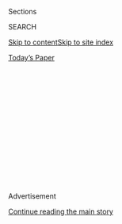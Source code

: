 <div id="app">

<div>

<div>

<div>

<div class="NYTAppHideMasthead css-1q2w90k e1suatyy0">

<div class="section css-ui9rw0 e1suatyy2">

<div class="css-eph4ug er09x8g0">

<div class="css-6n7j50">

</div>

<span class="css-1dv1kvn">Sections</span>

<div class="css-10488qs">

<span class="css-1dv1kvn">SEARCH</span>

</div>

[Skip to content](#site-content)[Skip to site
index](#site-index)

</div>

<div class="css-10698na e1huz5gh0">

</div>

</div>

<div id="masthead-bar-one" class="section hasLinks css-15hmgas e1csuq9d3">

<div class="css-uqyvli e1csuq9d0">

</div>

<div class="css-1uqjmks e1csuq9d1">

</div>

<div class="css-9e9ivx">

[](https://myaccount.nytimes3xbfgragh.onion/auth/login?response_type=cookie&client_id=vi)

</div>

<div class="css-1bvtpon e1csuq9d2">

[Today’s
Paper](https://www.nytimes3xbfgragh.onion/section/todayspaper)

</div>

</div>

</div>

</div>

<div data-aria-hidden="false">

<div id="site-content" data-role="main">

<div>

<div class="css-1aor85t" style="opacity:0.000000001;z-index:-1;visibility:hidden">

<div class="css-1hqnpie">

<div class="css-epjblv">

<span class="css-17xtcya">[Opinion](/section/opinion)</span><span class="css-x15j1o">|</span><span class="css-fwqvlz">What
You Don’t Know Can’t Hurt
Trump</span>

</div>

<div class="css-k008qs">

<div class="css-1iwv8en">

<span class="css-18z7m18"></span>

<div>

</div>

</div>

<span class="css-1n6z4y">https://nyti.ms/3jsqlVA</span>

<div class="css-1705lsu">

<div class="css-4xjgmj">

<div class="css-4skfbu" data-role="toolbar" data-aria-label="Social Media Share buttons, Save button, and Comments Panel with current comment count" data-testid="share-tools">

  - 
  - 
  - 
  - 
    
    <div class="css-6n7j50">
    
    </div>

  - 
  - 

</div>

</div>

</div>

</div>

</div>

</div>

<div id="NYT_TOP_BANNER_REGION" class="css-13pd83m">

</div>

<div id="top-wrapper" class="css-1sy8kpn">

<div id="top-slug" class="css-l9onyx">

Advertisement

</div>

[Continue reading the main
story](#after-top)

<div class="ad top-wrapper" style="text-align:center;height:100%;display:block;min-height:250px">

<div id="top" class="place-ad" data-position="top" data-size-key="top">

</div>

</div>

<div id="after-top">

</div>

</div>

<div>

<div class="css-v5btjw etb61u70">

<div class="css-v05ibm etb61u71">

[Opinion](/section/opinion)

</div>

</div>

<div id="sponsor-wrapper" class="css-1hyfx7x">

<div id="sponsor-slug" class="css-19vbshk">

Supported by

</div>

[Continue reading the main
story](#after-sponsor)

<div id="sponsor" class="ad sponsor-wrapper" style="text-align:center;height:100%;display:block">

</div>

<div id="after-sponsor">

</div>

</div>

<div class="css-186x18t">

</div>

<div class="css-1vkm6nb ehdk2mb0">

# What You Don’t Know Can’t Hurt Trump

</div>

“Slow the testing down,” he said, and it’s happening.

<div class="css-18e8msd">

<div class="css-vp77d3 epjyd6m0">

<div class="css-1p10dcb ey68jwv0" data-aria-hidden="true">

[![Paul
Krugman](https://static01.graylady3jvrrxbe.onion/images/2018/04/02/opinion/paul-krugman/paul-krugman-thumbLarge.png
"Paul Krugman")](https://www.nytimes3xbfgragh.onion/by/paul-krugman)

</div>

<div class="css-1baulvz">

By [<span class="css-1baulvz last-byline" itemprop="name">Paul
Krugman</span>](https://www.nytimes3xbfgragh.onion/by/paul-krugman)

<div class="css-8atqhb">

Opinion Columnist

</div>

</div>

</div>

  - July 20,
    2020

  - 
    
    <div class="css-4xjgmj">
    
    <div class="css-d8bdto" data-role="toolbar" data-aria-label="Social Media Share buttons, Save button, and Comments Panel with current comment count" data-testid="share-tools">
    
      - 
      - 
      - 
      - 
        
        <div class="css-6n7j50">
        
        </div>
    
      - 
      - 
    
    </div>
    
    </div>

</div>

<div class="css-79elbk" data-testid="photoviewer-wrapper">

<div class="css-z3e15g" data-testid="photoviewer-wrapper-hidden">

</div>

<div class="css-1a48zt4 ehw59r15" data-testid="photoviewer-children">

![<span class="css-16f3y1r e13ogyst0" data-aria-hidden="true">Workers at
a testing site in Sun City Center, Fla., last
week.</span><span class="css-cnj6d5 e1z0qqy90" itemprop="copyrightHolder"><span class="css-1ly73wi e1tej78p0">Credit...</span><span><span>Eve
Edelheit for The New York
Times</span></span></span>](https://static01.graylady3jvrrxbe.onion/images/2020/07/20/opinion/20krugmanWeb/20krugmanWeb-articleLarge.jpg?quality=75&auto=webp&disable=upscale)

</div>

</div>

</div>

<div class="section meteredContent css-1r7ky0e" name="articleBody" itemprop="articleBody">

<div class="css-1fanzo5 StoryBodyCompanionColumn">

<div class="css-53u6y8">

We’re now at the stage of the Covid-19 pandemic where Donald Trump and
his allies are trying to suppress information about the coronavirus’s
spread — because, of course, they are. True to form, however, they’re
far behind the curve. From a political point of view (which is all they
care about), their disinformation efforts are too little, too late.

Where we are: In just a few days millions of Americans are going to see
a [drastic fall in their
incomes](https://www.nytimes3xbfgragh.onion/2020/07/16/opinion/coronavirus-economy-unemployment.html),
as enhanced unemployment benefits expire. This calls for urgent action;
but avoiding economic calamity was always going to be hard, because
Republicans in general have balked at providing the aid workers idled by
the pandemic need.

But now it turns out that there’s another obstacle to action: An
intra-G.O.P. dispute over funding for
[testing](https://www.nytimes3xbfgragh.onion/2020/07/18/us/politics/trump-virus-testing-relief-congress.html)
and tracing of infected individuals. Even Senate Republicans support
increased testing, which is desperately needed given our current
situation: Surging cases have created a testing backlog, and test
results are taking [so
long](https://www.nytimes3xbfgragh.onion/2020/07/19/health/coronavirus-testing-viral-spread.html)
to come back that they’re effectively
[useless](https://medicalxpress.com/news/2020-07-contact-useless-speedy.html).

But Trump officials are opposed to any new money for testing. They’re
barely even trying to offer excuses for their opposition, since Trump
himself explained the strategy a month ago at his Tulsa rally: When you
expand testing, he
[declared](https://www.nbcnews.com/politics/2020-election/trump-tells-tulsa-crowd-he-wanted-slow-down-covid-19-n1231658),
“you’re going to find more cases, so I said to my people, ‘Slow the
testing down, please.’”

</div>

</div>

<div class="css-1fanzo5 StoryBodyCompanionColumn">

<div class="css-53u6y8">

In other words, what you don’t know can’t hurt Trump.

<div class="css-1q1hscp">

<div class="css-1xk4eoy">

<div id="PK">

</div>

</div>

</div>

Nobody should be surprised that the Trump team is trying to suppress bad
news about the pandemic. This was completely predictable given the Law
of Obama Projection: Every right-wing conspiracy theory about President
Barack Obama was an indication of what Republicans wanted to do
themselves, and would do once they had the power.

Remember, for example, wild claims about an imminent [military
takeover](https://www.vox.com/2015/5/6/8559577/jade-helm-conspiracy) of
Texas, lent credence by senior Republicans? Now we have unidentified
Department of Homeland Security agents in [unmarked
vehicles](https://www.npr.org/2020/07/17/892277592/federal-officers-use-unmarked-vehicles-to-grab-protesters-in-portland)
seizing people off the streets of Portland, Ore. Remember claims that
the government was secretly constructing [concentration
camps](https://www.splcenter.org/fighting-hate/intelligence-report/2010/fear-fema)?
Thousands of migrants are now immured in [detention
centers](https://www.nbcnews.com/politics/immigration/thousands-immigrants-suffer-solitary-confinement-u-s-detention-centers-n1007881),
often under horrifying conditions.

And the current war on Covid-19 testing was prefigured by constant
claims that the Obama administration was suppressing bad economic news.
“[Inflation
truthers](https://theweek.com/articles/444851/why-wont-inflation-conspiracy-theories-just-die-already)”
insisted that the feds were hiding the runaway inflation that
right-wingers predicted, but that never arrived. [Unemployment
truthers](https://ritholtz.com/2016/02/donald-trump-and-other-republicans-are-unemployment-truthers/)
— including, notably, one Donald Trump — declared that official job
numbers showing a steadily improving economy were fake, and that
unemployment was actually much higher than reported.

It was inevitable, then, that the Trumpists would do what they falsely
accused Obama of doing, and try to hide bad pandemic numbers. Efforts to
hold down testing are only part of the story.

</div>

</div>

<div class="css-1fanzo5 StoryBodyCompanionColumn">

<div class="css-53u6y8">

The Trump administration recently ordered hospitals to [stop
reporting](https://www.nytimes3xbfgragh.onion/2020/07/14/us/politics/trump-cdc-coronavirus.html)
Covid-19 data to the Centers for Disease Control and Prevention, sending
it to a private contractor instead. As a result, hospitalization data, a
key pandemic indicator,
[disappeared](https://www.washingtonpost.com/health/2020/07/16/coronavirus-hospitalization-data-outcry/)
from the C.D.C. website before being reinstated after a widespread
outcry.

And some Republican-controlled states, notably Georgia, have for months
been [massaging](https://t.co/qxtnHTyOKS?amp=1) coronavirus data,
presenting it in misleading ways that understate the problem.

The puzzle is why the latest attack on testing came so late. Pro tip: If
you’re trying to conceal bad epidemiological news, you should start the
cover-up before everyone realizes that the pandemic is spiraling out of
control.

A fascinating Times
[post-mortem](https://www.nytimes3xbfgragh.onion/2020/07/18/us/politics/trump-coronavirus-response-failure-leadership.html?action=click&module=Well&pgtype=Homepage&section=Politics)
on Trump’s failed coronavirus response helps us understand what
happened. And I do mean mortem: Americans are [dying of
Covid-19](https://www.washingtonpost.com/health/2020/07/19/coronavirus-us-failure/)
at a rate eight times that in Canada, 10 times that in Europe.

The Times account makes it clear that the Trump team never seriously
considered trying to deal with the pandemic’s reality. It also makes it
clear, however, that officials convinced themselves back in April that
they were getting away with this abdication of responsibility, that the
coronavirus was going away.

And by the time they realized that the virus wasn’t playing along with
their political games, it was too late to hide the truth.

At this point it’s not even clear what purpose obstructing testing is
supposed to serve. The attempt to engineer an economic boom before the
election has already failed, as reopened states are [reversing
course](https://twitter.com/econjared/status/1285206998439600130). And
Trump has already
[squandered](https://www.washingtonpost.com/politics/trump-faces-rising-disapproval-and-widespread-distrust-on-coronavirus-post-abc-poll-finds/2020/07/16/04aa9db2-c79d-11ea-a99f-3bbdffb1af38_story.html)
all credibility on the coronavirus; even if the numbers on reported
cases suddenly started to look much better, who besides his hard-core
supporters would believe them?

</div>

</div>

<div class="css-1fanzo5 StoryBodyCompanionColumn">

<div class="css-53u6y8">

So this doesn’t look like a political strategy as much as an attempt to
soothe the boss’s fragile ego. Trump keeps insisting, falsely, that the
only reason we’re seeing so many cases is too much testing, so his aides
are trying to mollify him by holding testing down.

And if this cripples America’s pandemic response, making a
test-trace-isolate strategy impossible, well, actually dealing with the
virus was never part of the plan.

*The Times is committed to publishing* [*a diversity of
letters*](https://www.nytimes3xbfgragh.onion/2019/01/31/opinion/letters/letters-to-editor-new-york-times-women.html)
*to the editor. We’d like to hear what you think about this or any of
our articles. Here are some*
[*tips*](https://help.nytimes3xbfgragh.onion/hc/en-us/articles/115014925288-How-to-submit-a-letter-to-the-editor)*.
And here’s our email:*
[*letters@NYTimes.com*](mailto:letters@NYTimes.com)*.*

*Follow The New York Times Opinion section on*
[*Facebook*](https://www.facebookcorewwwi.onion/nytopinion)*,* [*Twitter
(@NYTopinion)*](http://twitter.com/NYTOpinion) *and*
[*Instagram*](https://www.instagram.com/nytopinion/)*.*

</div>

</div>

</div>

<div>

</div>

<div>

</div>

<div>

</div>

<div>

<div id="bottom-wrapper" class="css-1ede5it">

<div id="bottom-slug" class="css-l9onyx">

Advertisement

</div>

[Continue reading the main
story](#after-bottom)

<div id="bottom" class="ad bottom-wrapper" style="text-align:center;height:100%;display:block;min-height:90px">

</div>

<div id="after-bottom">

</div>

</div>

</div>

</div>

</div>

## Site Index

<div>

</div>

## Site Information Navigation

  - [© <span>2020</span> <span>The New York Times
    Company</span>](https://help.nytimes3xbfgragh.onion/hc/en-us/articles/115014792127-Copyright-notice)

<!-- end list -->

  - [NYTCo](https://www.nytco.com/)
  - [Contact
    Us](https://help.nytimes3xbfgragh.onion/hc/en-us/articles/115015385887-Contact-Us)
  - [Work with us](https://www.nytco.com/careers/)
  - [Advertise](https://nytmediakit.com/)
  - [T Brand Studio](http://www.tbrandstudio.com/)
  - [Your Ad
    Choices](https://www.nytimes3xbfgragh.onion/privacy/cookie-policy#how-do-i-manage-trackers)
  - [Privacy](https://www.nytimes3xbfgragh.onion/privacy)
  - [Terms of
    Service](https://help.nytimes3xbfgragh.onion/hc/en-us/articles/115014893428-Terms-of-service)
  - [Terms of
    Sale](https://help.nytimes3xbfgragh.onion/hc/en-us/articles/115014893968-Terms-of-sale)
  - [Site
    Map](https://spiderbites.nytimes3xbfgragh.onion)
  - [Help](https://help.nytimes3xbfgragh.onion/hc/en-us)
  - [Subscriptions](https://www.nytimes3xbfgragh.onion/subscription?campaignId=37WXW)

</div>

</div>

</div>

</div>
